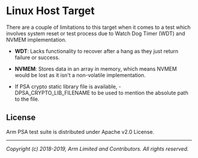# Linux Host Target

There are a couple of limitations to this target when it comes to a test which involves system reset or test process due to Watch Dog Timer (WDT) and NVMEM implementation.

- **WDT**:  Lacks functionality to recover after a hang as they just return failure or success.

- **NVMEM**: Stores data in an array in memory, which means NVMEM would be lost as it isn't a non-volatile implementation.

- If PSA crypto static library file is available, -DPSA_CRYPTO_LIB_FILENAME to be used to mention the absolute path to the file.

## License

Arm PSA test suite is distributed under Apache v2.0 License.

--------------

*Copyright (c) 2018-2019, Arm Limited and Contributors. All rights reserved.*
